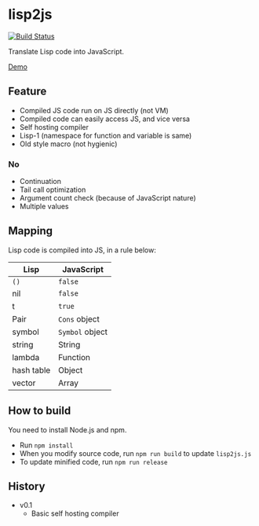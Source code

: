 lisp2js
=======

[![Build Status](https://travis-ci.org/tyfkda/lisp2js.svg)](https://travis-ci.org/tyfkda/lisp2js)

Translate Lisp code into JavaScript.

[Demo](https://tyfkda.github.io/lisp2js/)

## Feature
* Compiled JS code run on JS directly (not VM)
* Compiled code can easily access JS, and vice versa
* Self hosting compiler
* Lisp-1 (namespace for function and variable is same)
* Old style macro (not hygienic)

### No
* Continuation
* Tail call optimization
* Argument count check (because of JavaScript nature)
* Multiple values


## Mapping
Lisp code is compiled into JS, in a rule below:

| Lisp       | JavaScript      |
|------------|-----------------|
| `()`       | `false`         |
| nil        | `false`         |
| t          | `true`          |
| Pair       | `Cons` object   |
| symbol     | `Symbol` object |
| string     | String          |
| lambda     | Function        |
| hash table | Object          |
| vector     | Array           |


## How to build

You need to install Node.js and npm.

* Run `npm install`
* When you modify source code, run `npm run build` to update `lisp2js.js`
* To update minified code, run `npm run release`


## History
* v0.1
  * Basic self hosting compiler
